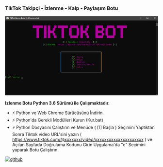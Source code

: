 ### TikTok Takipçi - İzlenme - Kalp - Paylaşım Botu
![](https://github.com/osmancitci/TikTokIzlenme/blob/main/Tiktok.png?raw=true)

**Izlenme Botu Python 3.6 Sürümü ile Çalışmaktadır.**

- ⚡ Python ve Web Chrome Sürücüsünü İndirin. 
- ⚡ Python'da Gerekli Modülleri Kurun (Kur.bat) 
- ⚡ Python Dosyasını Çalıştırın ve Menüde ( [1] Başla ) Seçimini Yaptıktan Sonra  Tiktok video URL'sini yazın ( https://www.tiktok.com/@xxxxxxx/video/xxxxxxxxxxxxxxxxxxxxx ) ve Açılan Sayfada Doğrulama Kodunu Girin Uygulama'da "e" Seçimini yaparak Botu Çalıştırın. 


[<img src='https://cdn.jsdelivr.net/npm/simple-icons@3.0.1/icons/github.svg' alt='github' height='40'>](https://github.com/osmancitci)  

